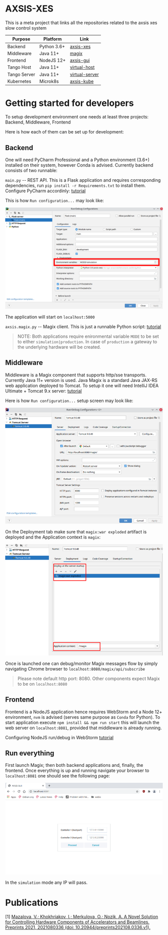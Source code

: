 # AXSIS-XES

This is a meta project that links all the repositories related to the axsis xes slow control system

| Purpose | Platform | Link |
|---------|----|------|
| Backend | Python 3.6+ | [axsis-xes](https://github.com/waltz-controls/axsis-xes)     |
| Middleware | Java 11+ | [magix](https://github.com/waltz-controls/magix-war-plugin) |
| Frontend | NodeJS 12+ | [axsis-gui](https://github.com/waltz-controls/axsis-xes-gui) |
| Tango Host   | Java 11+ | [virtual-host](https://github.com/waltz-controls/axsis-virtual-tango-host) |
| Tango Server | Java 11+ | [virtual-server](https://github.com/waltz-controls/axsis-tango-server) |
| Kubernetes | Microk8s | [axsis-kube](https://github.com/waltz-controls/axsis-kube) |

# Getting started for developers

To setup development environment one needs at least three projects: Backend, Middleware, Frontend

Here is how each of them can be set up for development:

## Backend

One will need PyCharm Professional and a Python environment (3.6+) installed on their system, however Conda is advised. Currently backend consists of two runnable:

`main.py` -- REST API. This is a Flask application and requires corresponding dependencies, run `pip install -r Requirements.txt` to install them. Configure PyCharm accordinly: [tutorial](https://www.jetbrains.com/help/pycharm/creating-flask-project.html)

This is how `Run configuration...` may look like:

![](assets/images/Screenshot_20220106_144331.png)

The application will start on `localhost:5000`

`axsis.magix.py` -- Magix client. This is just a runnable Python script: [tutorial](https://www.jetbrains.com/help/pycharm/creating-and-running-your-first-python-project.html#run)

> NOTE: Both applications require enironmental variable `MODE` to be set to either `simulation|production`. In case of `production` a gateway to the underlying hardware will be created.

## Middleware 

Middleware is a Magix component that supports http/sse transports. Currently Java 11+ version is used. Java Magix is a standard Java JAX-RS web application deployed to Tomcat. To setup it one will need IntelliJ IDEA Ultimate + Tomcat 9.x server: [tutorial](https://www.jetbrains.com/help/idea/run-debug-configuration-tomcat-server.html) 

Here is how `Run configuration...` setup screen may look like:

![](assets/images/Screenshot_20220106_150940.png)

On the Deployment tab make sure that `magix:war exploded` artifact is deployed and the Application context is `magix`:

![](assets/images/Screenshot_20220218_165041.png)

Once is launched one can debug/monitor Magix messages flow by simply navigating Chrome browser to `localhost:8080/magix/api/subscribe`

> Please note default http port: 8080. Other components expect Magix to be on `localhost:8080`

## Frontend

Frontend is a NodeJS application hence requires WebStorm and a Node 12+ environment, `nvm` is advised (serves same purpose as `Conda` for Python). To start application execute `npm install && npm run start` this will launch the web server on `localhost:8081`, provided that middleware is already running. 

Configuring NodeJS run/debug in WebStorm [tutorial](https://www.jetbrains.com/help/webstorm/running-and-debugging-node-js.html)

## Run everything

First launch Magix; then both backend applications and, finally, the frontend. Once everything is up and running navigate your browser to `localhost:8081` one should see the following page:

![](assets/images/Screenshot_20220106_154315.png)

In the `simulation` mode any IP will pass.

# Publications 

[1] [Mazalova, V.; Khokhriakov, I.; Merkulova, O.; Nozik, A. A Novel Solution for Controlling Hardware Components of Accelerators and Beamlines. Preprints 2021, 2021080336 (doi: 10.20944/preprints202108.0336.v1).](https://www.preprints.org/manuscript/202108.0336/v1)
